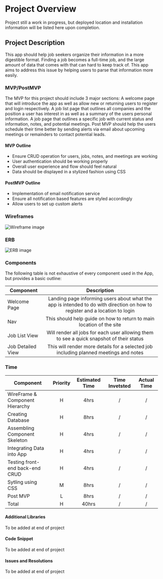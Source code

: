 # Project Overview

Project still a work in progress, but deployed location and installation information will be listed here upon completion.

## Project Description

This app should help job seekers organize their information in a more digestible format. Finding a job becomes a full-time job, and the large amount of data that comes with that can hard to keep track of. This app aims to address this issue by helping users to parse that information more easily.

### MVP/PostMVP

The MVP for this project should include 3 major sections: A welcome page that will introduce the app as well as allow new or returning users to register and login respectively. A job list page that outlines all companies and the position a user has interest in as well as a summary of the users personal information. A job page that outlines a specific job with current status and information, notes, and potential meetings. Post MVP should help the users schedule their time better by sending alerts via email about upcoming meetings or remainders to contact potential leads.

#### MVP Outline
- Ensure CRUD operation for users, jobs, notes, and meetings are working
- User authentication should be working properly
- Overall user experience and flow should feel natural
- Data should be displayed in a stylized fashion using CSS

#### PostMVP Outline

- Implementation of email notification service
- Ensure all notification based features are styled accordingly
- Allow users to set up custom alerts

### Wireframes

![Wireframe image](https://i.imgur.com/TaABctN.jpg)

### ERB

![ERB image](https://i.imgur.com/LvVmxGQ.jpg)

### Components

The following table is not exhaustive of every component used in the App, but provides a basic outline:

| Component | Description |
| --- | :---: |  
| Welcome Page | Landing page informing users about what the app is intended to do with direction on how to register and a location to login |
| Nav | This should help guide on how to return to main location of the site |
| Job List View | Will render all jobs for each user allowing them to see a quick snapshot of their status |
| Job Detailed View | This will render more details for a selected job including planned meetings and notes |

###  Time

| Component | Priority | Estimated Time | Time Invetsted | Actual Time |
| --- | :---: |  :---: | :---: | :---: |
| WireFrame & Component Hierarchy | H | 4hrs| / | / |
| Creating Database | H | 8hrs| / | / |
| Assembling Component Skeleton | H | 4hrs| / | / |
| Integrating Data into App | H | 4hrs| / | / |
| Testing front-end back-end CRUD | H | 4hrs| / | / |
| Sytling using CSS | M | 8hrs| / | / |
| Post MVP | L | 8hrs| / | / |
| Total | H | 40hrs| / | / |


#### Additional Libraries

 To be added at end of project

#### Code Snippet

 To be added at end of project

#### Issues and Resolutions

 To be added at end of project
